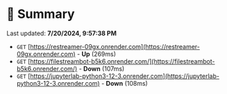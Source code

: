 # 📖 Summary
Last updated: **7/20/2024, 9:57:38 PM**

- `GET` [https://restreamer-09gx.onrender.com](https://restreamer-09gx.onrender.com) - **Up** (269ms)
- `GET` [https://filestreambot-b5k6.onrender.com/](https://filestreambot-b5k6.onrender.com/) - **Down** (107ms)
- `GET` [https://jupyterlab-python3-12-3.onrender.com](https://jupyterlab-python3-12-3.onrender.com) - **Down** (108ms)
